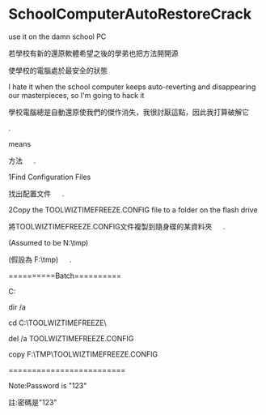 # SchoolComputerAutoRestoreCrack
use it on the damn school PC

若學校有新的還原軟體希望之後的學弟也把方法開開源

使學校的電腦處於最安全的狀態

I hate it when the school computer keeps auto-reverting and disappearing our masterpieces, so I'm going to hack it

學校電腦總是自動還原使我們的傑作消失，我很討厭這點，因此我打算破解它

.

means

方法
　
.

1Find Configuration Files

找出配置文件
　
.

2Copy the TOOLWIZTIMEFREEZE.CONFIG file to a folder on the flash drive

將TOOLWIZTIMEFREEZE.CONFIG文件複製到隨身碟的某資料夾
　
.

(Assumed to be N:\tmp)

(假設為 F:\tmp)
　
.

==========Batch==========

C:

dir /a

cd C:\TOOLWIZTIMEFREEZE\

del /a TOOLWIZTIMEFREEZE.CONFIG

copy F:\TMP\TOOLWIZTIMEFREEZE.CONFIG

=========================

Note:Password is "123"

註:密碼是"123"
